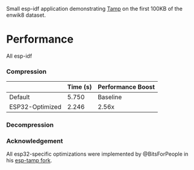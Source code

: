 Small esp-idf application demonstrating [Tamp](https://github.com/BrianPugh/tamp) on the first 100KB of the enwik8 dataset.

# Performance
All esp-idf

### Compression

|                 | Time (s) | Performance Boost |
|-----------------|----------|-------------------|
| Default         | 5.750    | Baseline          |
| ESP32-Optimized | 2.246    | 2.56x             |

### Decompression


### Acknowledgement
All esp32-specific optimizations were implemented by @BitsForPeople in his [esp-tamp fork](https://github.com/BitsForPeople/esp-tamp/tree/main).
